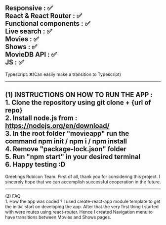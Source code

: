 Responsive : ✅  
React & React Router : ✅   
Functional components : ✅  
Live search : ✅  
Movies : ✅  
Shows : ✅  
MovieDB API : ✅  
JS : ✅  
---------------------------------------
Typescript: ❌(Can easily make a transition to Typescript)

______________________________________
(1) INSTRUCTIONS ON HOW TO RUN THE APP :  
    1. Clone the repository using git clone + {url of repo}   
    2. Install node.js from : https://nodejs.org/en/download/  
    3. In the root folder "movieapp" run the command npm init / npm i / npm install  
    4. Remove "package-lock.json" folder  
    5. Run "npm start" in your desired terminal  
    6. Happy testing :D   
------------------------------------------
Greetings Rubicon Team. First of all, thank you for considering this project. I sincerely hope that we can accomplish successful cooperation in the future.    

___________________________________________
(2) FAQ  
    1. How the app was coded ? 
        I used create-react-app module template to get the initial start on developing the app. After that the very first thing i started with were routes using react-router. Hence I created Navigation menu to have transitions between Movies and Shows pages. 


 